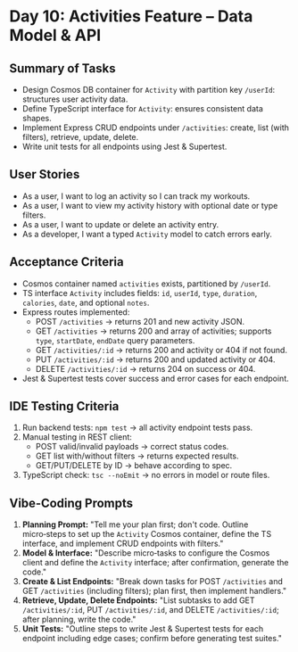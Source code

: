 # Day 10: Activities Feature – Data Model & API

## Summary of Tasks
- Design Cosmos DB container for `Activity` with partition key `/userId`: structures user activity data.
- Define TypeScript interface for `Activity`: ensures consistent data shapes.
- Implement Express CRUD endpoints under `/activities`: create, list (with filters), retrieve, update, delete.
- Write unit tests for all endpoints using Jest & Supertest.

## User Stories
- As a user, I want to log an activity so I can track my workouts.
- As a user, I want to view my activity history with optional date or type filters.
- As a user, I want to update or delete an activity entry.
- As a developer, I want a typed `Activity` model to catch errors early.

## Acceptance Criteria
- Cosmos container named `activities` exists, partitioned by `/userId`.
- TS interface `Activity` includes fields: `id`, `userId`, `type`, `duration`, `calories`, `date`, and optional `notes`.
- Express routes implemented:
  - POST `/activities` → returns 201 and new activity JSON.
  - GET `/activities` → returns 200 and array of activities; supports `type`, `startDate`, `endDate` query parameters.
  - GET `/activities/:id` → returns 200 and activity or 404 if not found.
  - PUT `/activities/:id` → returns 200 and updated activity or 404.
  - DELETE `/activities/:id` → returns 204 on success or 404.
- Jest & Supertest tests cover success and error cases for each endpoint.

## IDE Testing Criteria
1. Run backend tests: `npm test` → all activity endpoint tests pass.
2. Manual testing in REST client:
   - POST valid/invalid payloads → correct status codes.
   - GET list with/without filters → returns expected results.
   - GET/PUT/DELETE by ID → behave according to spec.
3. TypeScript check: `tsc --noEmit` → no errors in model or route files.

## Vibe‑Coding Prompts
1. **Planning Prompt:**
   "Tell me your plan first; don't code. Outline micro‑steps to set up the `Activity` Cosmos container, define the TS interface, and implement CRUD endpoints with filters."
2. **Model & Interface:**
   "Describe micro‑tasks to configure the Cosmos client and define the `Activity` interface; after confirmation, generate the code."
3. **Create & List Endpoints:**
   "Break down tasks for POST `/activities` and GET `/activities` (including filters); plan first, then implement handlers."
4. **Retrieve, Update, Delete Endpoints:**
   "List subtasks to add GET `/activities/:id`, PUT `/activities/:id`, and DELETE `/activities/:id`; after planning, write the code."
5. **Unit Tests:**
   "Outline steps to write Jest & Supertest tests for each endpoint including edge cases; confirm before generating test suites." 